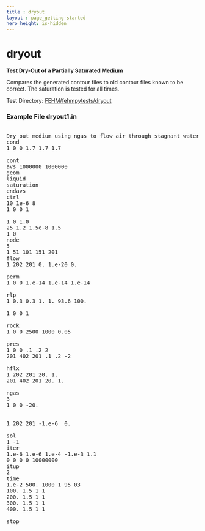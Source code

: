 ```yaml
---
title : dryout
layout : page_getting-started
hero_height: is-hidden
---
```


# dryout

**Test Dry-Out of a Partially Saturated Medium**

Compares the generated contour files to old contour files known to be correct. The saturation is tested for all times.

Test Directory: [FEHM/fehmpytests/dryout](https://github.com/lanl/FEHM/tree/master/fehmpytests/dryout)


### Example File dryout1.in

<pre>

Dry out medium using ngas to flow air through stagnant water
cond
1 0 0 1.7 1.7 1.7

cont
avs 1000000 1000000
geom
liquid
saturation
endavs
ctrl
10 1e-6 8
1 0 0 1

1 0 1.0
25 1.2 1.5e-8 1.5
1 0
node
5
1 51 101 151 201
flow
1 202 201 0. 1.e-20 0.

perm
1 0 0 1.e-14 1.e-14 1.e-14

rlp
1 0.3 0.3 1. 1. 93.6 100.

1 0 0 1

rock
1 0 0 2500 1000 0.05

pres
1 0 0 .1 .2 2
201 402 201 .1 .2 -2

hflx
1 202 201 20. 1.
201 402 201 20. 1.

ngas
3
1 0 0 -20.


1 202 201 -1.e-6  0.

sol
1 -1
iter
1.e-6 1.e-6 1.e-4 -1.e-3 1.1
0 0 0 0 10000000
itup
2
time
1.e-2 500. 1000 1 95 03
100. 1.5 1 1
200. 1.5 1 1
300. 1.5 1 1
400. 1.5 1 1

stop

</pre>
